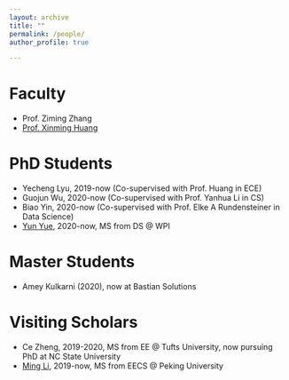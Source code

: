 ```yaml
---
layout: archive
title: ""
permalink: /people/
author_profile: true

---
```


# Faculty
* Prof. Ziming Zhang
* [Prof. Xinming Huang](http://users.wpi.edu/~xhuang/)

# PhD Students
* Yecheng Lyu, 2019-now (Co-supervised with Prof. Huang in ECE)
* Guojun Wu, 2020-now (Co-supervised with Prof. Yanhua Li in CS)
* Biao Yin, 2020-now (Co-supervised with Prof. Elke A Rundensteiner in Data Science)
* [Yun Yue](https://yunyuny.com/), 2020-now, MS from DS @ WPI

# Master Students
* Amey Kulkarni (2020), now at Bastian Solutions

# Visiting Scholars
* Ce Zheng, 2019-2020, MS from EE @ Tufts University, now pursuing PhD at NC State University
* [Ming Li](https://ming1993li.github.io), 2019-now, MS from EECS @ Peking University
